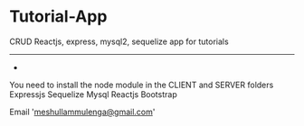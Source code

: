 # Tutorial-App
CRUD Reactjs, express, mysql2, sequelize app for tutorials
_____________
*
You need to install the node module in the CLIENT and SERVER folders
Expressjs
Sequelize 
Mysql
Reactjs
Bootstrap 

Email 'meshullammulenga@gmail.com' 
